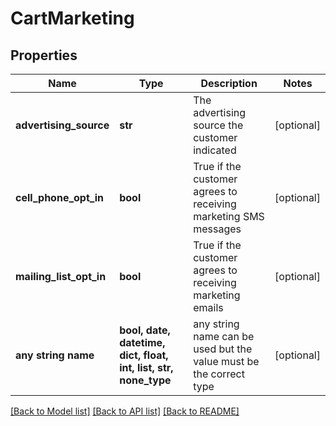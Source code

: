 # CartMarketing


## Properties
Name | Type | Description | Notes
------------ | ------------- | ------------- | -------------
**advertising_source** | **str** | The advertising source the customer indicated | [optional] 
**cell_phone_opt_in** | **bool** | True if the customer agrees to receiving marketing SMS messages | [optional] 
**mailing_list_opt_in** | **bool** | True if the customer agrees to receiving marketing emails | [optional] 
**any string name** | **bool, date, datetime, dict, float, int, list, str, none_type** | any string name can be used but the value must be the correct type | [optional]

[[Back to Model list]](../README.md#documentation-for-models) [[Back to API list]](../README.md#documentation-for-api-endpoints) [[Back to README]](../README.md)


